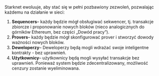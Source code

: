 Starknet ewoluuje, aby stać się w pełni pozbawiony zezwoleń, pozwalając każdemu na działanie w sieci:

1. **Sequencers**– każdy będzie mógł obsługiwać sekwencer, tj. transakcje zbiorcze i proponowanie nowych bloków (nieco analogicznych do górników Ethereum, bez części „Dowód pracy”).
2. **Provers**– każdy będzie mógł skonfigurować prover i stworzyć dowody ważności nowych bloków.
3. **Deweloperzy**– Deweloperzy będą mogli wdrażać swoje inteligentne kontrakty - bez uprawnień.
4. **Użytkownicy**– użytkownicy będą mogli wysyłać transakcje bez uprawnień. Ponieważ system będzie zdecentralizowany, możliwość cenzury zostanie wyeliminowana.